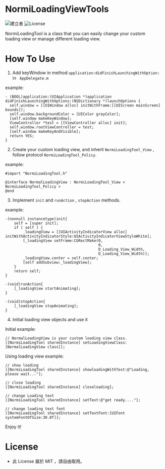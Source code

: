 # NormiLoadingViewTools
![建立者](https://img.shields.io/badge/建立者-Coody-orange.svg)
![License](https://img.shields.io/dub/l/vibe-d.svg)

NormiLoadingTool is a class that you can easily change your custom loading view or manage different loading view.

# How To Use

1. Add keyWindow in method `application:didFinishLaunchingWithOption:` in ` AppDelegate.m`

example:
```
- (BOOL)application:(UIApplication *)application didFinishLaunchingWithOptions:(NSDictionary *)launchOptions {
  self.window = [[UIWindow alloc] initWithFrame:[[UIScreen mainScreen] bounds]];
  self.window.backgroundColor = [UIColor grayColor];
  [self.window makeKeyWindow];
  ViewController *test = [[ViewController alloc] init];
  self.window.rootViewController = test;
  [self.window makeKeyAndVisible];
  return YES;
}
```

2. Create your custom loading view, and inherit `NormiLoadingTool_View` , follow protocol `NormiLoadingTool_Policy`.

example:
```
#import "NormiLoadingTool.h"

@interface NormalLoadingView : NormiLoadingTool_View < NormiLoadingTool_Policy >
@end
```

3. Implement `init` and `runAction` , `stopAction` methods.

example:
```
-(nonnull instancetype)init{
    self = [super init];
    if ( self ) {
        _loadingView = [[UIActivityIndicatorView alloc] initWithActivityIndicatorStyle:UIActivityIndicatorViewStyleWhite];
        [_loadingView setFrame:CGRectMake(0, 
                                          0,
                                          D_Loading_View_Width,
                                          D_Loading_View_Width)];
        _loadingView.center = self.center;
        [self addSubview:_loadingView];
    }
    return self;
}

-(void)runAction{
    [_loadingView startAnimating];
}

-(void)stopAction{
    [_loadingView stopAnimating];
}
```

4. Initial loading view objects and use it

Initial example:
```
// NormalLoadingView is your custom loading view class.
[[NormiLoadingTool sharedInstance] setLoadingViewClass:[NormalLoadingView class]];
```

Using loading view example:
```
// show loading
[[NormiLoadingTool sharedInstance] showloadingWithText:@"Loading, please wait..."];

// close loading
[[NormiLoadingTool sharedInstance] closeloading];

// change Loading text
[[NormiLoadingTool sharedInstance] setText:@"get ready...."];

// change loading text font
[[NormiLoadingTool sharedInstance] setTextFont:[UIFont systemFontOfSize:30.0f]];

```

Enjoy it!

# License
- 此 License 屬於 MIT ，請自由取用。

